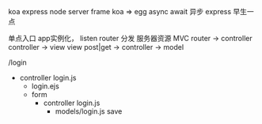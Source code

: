 koa express
node server frame
koa => egg async await 异步
express 早生一点

单点入口
app实例化， listen router 分发
服务器资源
MVC 
router -> controller
controller -> view
view post|get -> controller -> model

/login
 - controller login.js
      - login.ejs 
      - form
        - controller
        login.js
          - models/login.js save